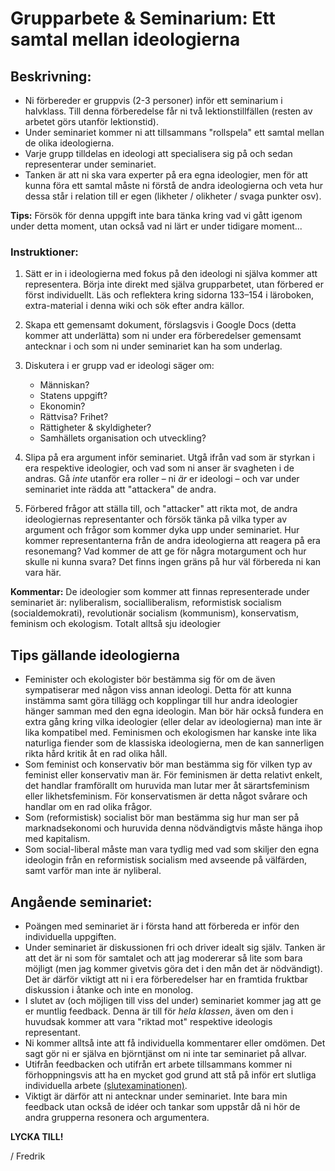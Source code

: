 # Grupparbete & Seminarium: Ett samtal mellan ideologierna

## Beskrivning:

* Ni förbereder er gruppvis (2-3 personer) inför ett seminarium i halvklass. Till denna förberedelse får ni två lektionstillfällen (resten av arbetet görs utanför lektionstid). 
* Under seminariet kommer ni att tillsammans  "rollspela" ett samtal mellan de olika ideologierna. 
* Varje grupp tilldelas en ideologi att specialisera sig på och sedan representerar under seminariet. 
* Tanken är att ni ska vara experter på era egna ideologier, men för att kunna föra ett samtal måste ni förstå de andra ideologierna och veta hur dessa står i relation till er egen (likheter / olikheter / svaga punkter osv).

<!--* Förutom sådant ni själva vill framhäva hos er egen tilldelade ideologi ska ni också fundera på och förbereda frågor att ställa till de andra ideologiernas representanter. -->

**Tips:** Försök för denna uppgift inte bara tänka kring vad vi gått igenom under detta moment, utan också vad ni lärt er under tidigare moment...

### Instruktioner:

1. Sätt er in i ideologierna med fokus på den ideologi ni själva kommer att representera. Börja inte direkt med själva grupparbetet, utan förbered er först individuellt. Läs och reflektera kring sidorna 133–154 i läroboken, extra-material i denna wiki och sök efter  andra källor. 
2. Skapa ett gemensamt dokument, förslagsvis i Google Docs (detta kommer att underlätta) som ni under era förberedelser gemensamt antecknar i och som ni under seminariet kan ha som underlag.
3. Diskutera i er grupp vad er ideologi säger om:

	* Människan?
	* Statens uppgift?
	* Ekonomin?
	* Rättvisa? Frihet?
	* Rättigheter & skyldigheter?
	* Samhällets organisation och utveckling?
	
4. Slipa på era argument inför seminariet. Utgå ifrån vad som är styrkan i era respektive ideologier, och vad som ni anser är svagheten i de andras. Gå *inte* utanför era roller – ni *är* er ideologi – och var under seminariet inte rädda att "attackera" de andra. 
5. Förbered frågor att ställa till, och "attacker" att rikta mot, de andra ideologiernas representanter och försök tänka på vilka typer av argument och frågor som kommer dyka upp under seminariet. Hur kommer representanterna från de andra ideologierna att reagera på era resonemang? Vad kommer de att ge för några motargument och hur skulle ni kunna svara? Det finns ingen gräns på hur väl förbereda ni kan vara här.

**Kommentar:** De ideologier som kommer att finnas representerade under seminariet är: nyliberalism, socialliberalism, reformistisk socialism (socialdemokrati), revolutionär socialism (kommunism), konservatism, feminism och ekologism. Totalt alltså sju ideologier

## Tips gällande ideologierna

* Feminister och ekologister bör bestämma sig för om de även sympatiserar med någon viss annan ideologi. Detta för att kunna instämma samt göra tillägg och kopplingar till hur andra ideologier hänger samman med den egna ideologin. Man bör här också fundera en extra gång kring vilka ideologier (eller delar av ideologierna) man inte är lika kompatibel med. Feminismen och ekologismen har kanske inte lika naturliga fiender som de klassiska ideologierna, men de kan sannerligen rikta hård kritik åt en rad olika håll.
* Som feminist och konservativ bör man bestämma sig för vilken typ av feminist eller konservativ man är. För feminismen är detta relativt enkelt, det handlar framförallt om huruvida man lutar mer åt särartsfeminism eller likhetsfeminism. För konservatismen är detta något svårare och handlar om en rad olika frågor.
* Som (reformistisk) socialist bör man bestämma sig hur man ser på marknadsekonomi och huruvida denna nödvändigtvis måste hänga ihop med kapitalism. 
* Som social-liberal måste man vara tydlig med vad som skiljer den egna ideologin från en reformistisk socialism med avseende på välfärden, samt varför man inte är nyliberal.


## Angående seminariet:
* Poängen med seminariet är i första hand att förbereda er inför den individuella uppgiften. 
* Under seminariet är diskussionen fri och driver idealt sig själv. Tanken är att det är ni som för samtalet och att jag modererar så lite som bara möjligt (men jag kommer givetvis göra det i den mån det är nödvändigt). Det är därför viktigt att ni i era förberedelser har en framtida fruktbar diskussion i åtanke och inte en monolog. 
* I slutet av (och möjligen till viss del under) seminariet kommer jag att ge er muntlig feedback. Denna är till för *hela klassen*, även om den i huvudsak kommer att vara "riktad mot" respektive ideologis representant. 
* Ni kommer alltså inte att få individuella kommentarer eller omdömen. Det sagt gör ni er själva en björntjänst om ni inte tar seminariet på allvar. 
* Utifrån feedbacken och utifrån ert arbete tillsammans kommer ni förhoppningsvis att ha en mycket god grund att stå på inför ert slutliga individuella arbete [(slutexaminationen)](ideologier_individuell_slutex.md).
* Viktigt är därför att ni antecknar under seminariet. Inte bara min feedback utan också de idéer och tankar som uppstår då ni hör de andra grupperna resonera och argumentera.

<!--Ha exempel på frågor man kan ta upp här? -->

**LYCKA TILL!**

/ Fredrik